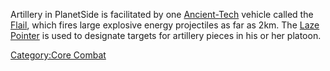 Artillery in PlanetSide is facilitated by one
[Ancient-Tech](Ancient-Tech "wikilink") vehicle called the
[Flail](Flail "wikilink"), which fires large explosive energy
projectiles as far as 2km. The [Laze Pointer](Laze_Pointer "wikilink")
is used to designate targets for artillery pieces in his or her platoon.

[Category:Core Combat](Category:Core_Combat "wikilink")